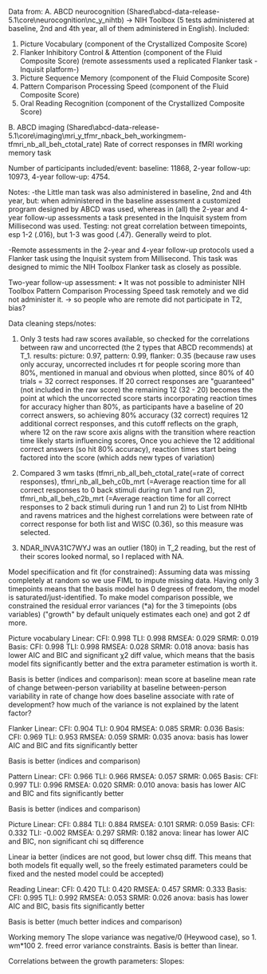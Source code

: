 Data from: 
A. ABCD neurocognition (Shared\abcd-data-release-5.1\core\neurocognition\nc_y_nihtb) -> NIH Toolbox (5 tests administered at baseline, 2nd and 4th year, all of them administered in English). Included: 
1. Picture Vocabulary (component of the Crystallized Composite Score)
2. Flanker Inhibitory Control & Attention (component of the Fluid Composite Score) (remote assessments used a replicated Flanker task -Inquisit platform-)
3. Picture Sequence Memory (component of the Fluid Composite Score)
4. Pattern Comparison Processing Speed (component of the Fluid Composite Score)
5. Oral Reading Recognition (component of the Crystallized Composite Score)

B. ABCD imaging (Shared\abcd-data-release-5.1\core\imaging\mri_y_tfmr_nback_beh_workingmem- tfmri_nb_all_beh_ctotal_rate)
Rate of correct responses in fMRI working memory task 


Number of participants included/event: baseline: 11868, 2-year follow-up:	10973, 4-year follow-up: 4754.


Notes:
-the Little man task was also administered in baseline, 2nd and 4th year, but: when administered in the baseline assessment a customized program designed by ABCD was used, whereas in (all) the 2-year and 4-year follow-up assessments a task presented in the Inquisit system from Millisecond was used. Testing: not great correlation between timepoints, esp 1-2 (.016), but 1-3 was good (.47). Generally weird to plot.

-Remote assessments in the 2-year and 4-year follow-up protocols used a Flanker task using the Inquisit system from Millisecond. This task was designed to mimic the NIH Toolbox Flanker task as closely as possible.

Two-year follow-up assessment:
• It was not possible to administer NIH Toolbox Pattern Comparison Processing Speed
task remotely and we did not administer it. -> so people who are remote did not participate in  T2, bias?


Data cleaning steps/notes:
1. Only 3 tests had raw scores available, so checked for the correlations between raw and uncorrected (the 2 types that ABCD recommends) at T_1.
results: picture: 0.97, pattern: 0.99, flanker: 0.35 (because raw uses only accuray, uncorrected includes rt for people scoring more than 80%, mentioned in manual and obvious when plotted, since 80% of 40 trials = 32 correct responses.
If 20 correct responses are "guaranteed" (not included in the raw score) the remaining 12 (32 - 20) becomes the point at which the uncorrected score starts incorporating reaction times for accuracy higher than 80%, as participants have a baseline of 20 correct answers, so achieving 80% accuracy (32 correct) requires 12 additional correct responses, and this cutoff reflects on the graph, where 12 on the raw score axis aligns with the transition where reaction time likely starts influencing scores, Once you achieve the 12 additional correct answers (so hit 80% accuracy), reaction times start being factored into the score (which adds new types of variation)

2. Compared 3 wm tasks (tfmri_nb_all_beh_ctotal_rate(=rate of correct responses), tfmri_nb_all_beh_c0b_mrt (=Average reaction time for all correct responses to 0 back stimuli during run 1 and run 2), tfmri_nb_all_beh_c2b_mrt (=Average reaction time for all correct responses to 2 back stimuli during run 1 and run 2) to List from NIHtb and ravens matrices and the highest correlations were between rate of correct response for both list and WISC (0.36), so this measure was selected.
3. NDAR_INVA31C7WYJ was an outlier (180) in T_2 reading, but the rest of their scores looked normal, so I replaced with NA. 


Model specifiication and fit (for constrained):
Assuming data was missing completely at random so we use FIML to impute missing data.
Having only 3 timepoints means that the basis model has 0 degrees of freedom, the model is saturated/just-identified. To make model comparison possible, we constrained the residual error variances (*a) for the 3 timepoints (obs variables) ("growth" by default uniquely estimates each one) and got 2 df more. 

Picture vocabulary 
Linear: CFI: 0.998  TLI: 0.998   RMSEA: 0.029   SRMR: 0.019
Basis: CFI: 0.998  TLI: 0.998   RMSEA: 0.028   SRMR: 0.018
anova: basis has lower AIC and BIC and significant χ2 diff value, which means that the basis model fits significantly better and the extra parameter estimation is worth it.

Basis is better (indices and comparison): mean score at baseline 
mean rate of change 
between-person variability at baseline 
between-person variability in rate of change 
how does baseline associate with rate of development?
how much of the variance is not explained by the latent factor?

Flanker 
Linear: CFI: 0.904  TLI: 0.904   RMSEA: 0.085   SRMR: 0.036
Basis: CFI: 0.969  TLI: 0.953   RMSEA: 0.059   SRMR: 0.035
anova: basis has lower AIC and BIC and fits significantly better 

Basis is better (indices and comparison) 

Pattern
Linear: CFI: 0.966  TLI: 0.966   RMSEA: 0.057   SRMR: 0.065
Basis: CFI: 0.997  TLI: 0.996   RMSEA: 0.020   SRMR: 0.010
anova: basis has lower AIC and BIC and fits significantly better 

Basis is better (indices and comparison)

Picture
Linear: CFI: 0.884  TLI: 0.884   RMSEA: 0.101   SRMR: 0.059
Basis: CFI: 0.332  TLI: -0.002   RMSEA: 0.297   SRMR: 0.182
anova: linear has lower AIC and BIC, non significant chi sq difference  

Linear ia better (indices are not good, but lower chsq diff. This means that both models fit equally well, so the freely estimated parameters could be fixed and the nested model could be accepted) 

Reading 
Linear: CFI: 0.420  TLI: 0.420   RMSEA: 0.457   SRMR: 0.333
Basis: CFI: 0.995  TLI: 0.992   RMSEA: 0.053   SRMR: 0.026
anova: basis has lower AIC and BIC, basis fits significantly better

Basis is better (much better indices and comparison)

Working memory
The slope variance was negative/0 (Heywood case), so 1. wm*100 2. freed error variance constraints.
Basis is better than linear. 

Correlations between the growth parameters:
Slopes: 
